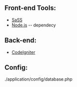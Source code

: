 ## Front-end Tools:
- [SaSS](http://sass-lang.com/)
- [Node.js](http://nodejs.org/) -- dependecy

## Back-end:
- [CodeIgniter](https://ellislab.com/codeigniter) 

## Config:

./application/config/database.php
